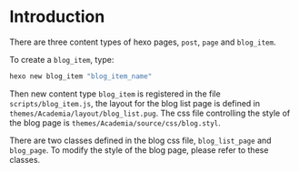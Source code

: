 # Introduction

There are three content types of hexo pages, `post`, `page` and `blog_item`.

To create a `blog_item`, type:

```bash
hexo new blog_item "blog_item_name"
```

Then new content type `blog_item` is registered in the file `scripts/blog_item.js`, the layout for the blog list page is defined in `themes/Academia/layout/blog_list.pug`. The css file controlling the style of the blog page is `themes/Academia/source/css/blog.styl`.

There are two classes defined in the blog css file, `blog_list_page` and `blog_page`. To modify the style of the blog page, please refer to these classes.